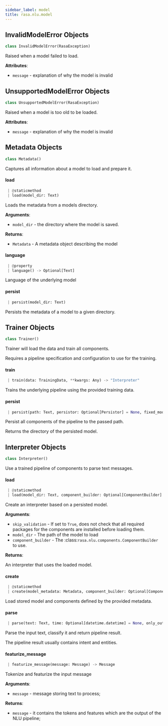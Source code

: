 ```yaml
---
sidebar_label: model
title: rasa.nlu.model
---
```


## InvalidModelError Objects

```python
class InvalidModelError(RasaException)
```

Raised when a model failed to load.

**Attributes**:

- `message` - explanation of why the model is invalid

## UnsupportedModelError Objects

```python
class UnsupportedModelError(RasaException)
```

Raised when a model is too old to be loaded.

**Attributes**:

- `message` - explanation of why the model is invalid

## Metadata Objects

```python
class Metadata()
```

Captures all information about a model to load and prepare it.

#### load

```python
 | @staticmethod
 | load(model_dir: Text)
```

Loads the metadata from a models directory.

**Arguments**:

- `model_dir` - the directory where the model is saved.

**Returns**:

- `Metadata` - A metadata object describing the model

#### language

```python
 | @property
 | language() -> Optional[Text]
```

Language of the underlying model

#### persist

```python
 | persist(model_dir: Text)
```

Persists the metadata of a model to a given directory.

## Trainer Objects

```python
class Trainer()
```

Trainer will load the data and train all components.

Requires a pipeline specification and configuration to use for
the training.

#### train

```python
 | train(data: TrainingData, **kwargs: Any) -> "Interpreter"
```

Trains the underlying pipeline using the provided training data.

#### persist

```python
 | persist(path: Text, persistor: Optional[Persistor] = None, fixed_model_name: Text = None, persist_nlu_training_data: bool = False) -> Text
```

Persist all components of the pipeline to the passed path.

Returns the directory of the persisted model.

## Interpreter Objects

```python
class Interpreter()
```

Use a trained pipeline of components to parse text messages.

#### load

```python
 | @staticmethod
 | load(model_dir: Text, component_builder: Optional[ComponentBuilder] = None, skip_validation: bool = False) -> "Interpreter"
```

Create an interpreter based on a persisted model.

**Arguments**:

- `skip_validation` - If set to `True`, does not check that all
  required packages for the components are installed
  before loading them.
- `model_dir` - The path of the model to load
- `component_builder` - The
  :class:`rasa.nlu.components.ComponentBuilder` to use.
  

**Returns**:

  An interpreter that uses the loaded model.

#### create

```python
 | @staticmethod
 | create(model_metadata: Metadata, component_builder: Optional[ComponentBuilder] = None, skip_validation: bool = False) -> "Interpreter"
```

Load stored model and components defined by the provided metadata.

#### parse

```python
 | parse(text: Text, time: Optional[datetime.datetime] = None, only_output_properties: bool = True) -> Dict[Text, Any]
```

Parse the input text, classify it and return pipeline result.

The pipeline result usually contains intent and entities.

#### featurize\_message

```python
 | featurize_message(message: Message) -> Message
```

Tokenize and featurize the input message

**Arguments**:

- `message` - message storing text to process;

**Returns**:

- `message` - it contains the tokens and features which are the output of the NLU pipeline;


